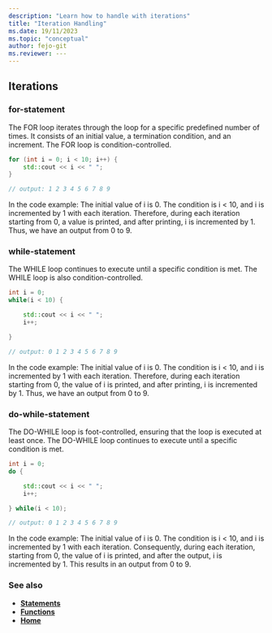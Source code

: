 ```yaml
---
description: "Learn how to handle with iterations"
title: "Iteration Handling"
ms.date: 19/11/2023
ms.topic: "conceptual"
author: fejo-git
ms.reviewer: ---
---
```


## Iterations

### for-statement

The FOR loop iterates through the loop for a specific predefined number of times. It consists of an initial value, a termination condition, and an increment. The FOR loop is condition-controlled.

```cpp
for (int i = 0; i < 10; i++) {
    std::cout << i << " ";
}

// output: 1 2 3 4 5 6 7 8 9

```

In the code example: The initial value of i is 0. The condition is i < 10, and i is incremented by 1 with each iteration. Therefore, during each iteration starting from 0, a value is printed, and after printing, i is incremented by 1. Thus, we have an output from 0 to 9.

### while-statement

The WHILE loop continues to execute until a specific condition is met. The WHILE loop is also condition-controlled.

```cpp
int i = 0;
while(i < 10) {

    std::cout << i << " ";
    i++;

}

// output: 0 1 2 3 4 5 6 7 8 9

```

In the code example: The initial value of i is 0. The condition is i < 10, and i is incremented by 1 with each iteration. Therefore, during each iteration starting from 0, the value of i is printed, and after printing, i is incremented by 1. Thus, we have an output from 0 to 9.

### do-while-statement

The DO-WHILE loop is foot-controlled, ensuring that the loop is executed at least once. The DO-WHILE loop continues to execute until a specific condition is met.

```cpp
int i = 0;
do {

    std::cout << i << " ";
    i++;

} while(i < 10);

// output: 0 1 2 3 4 5 6 7 8 9

```

In the code example: The initial value of i is 0. The condition is i < 10, and i is incremented by 1 with each iteration. Consequently, during each iteration, starting from 0, the value of i is printed, and after the output, i is incremented by 1. This results in an output from 0 to 9.

### See also

- **[Statements](../docs/statements.md)**
- **[Functions](../docs/functions.md)**
- **[Home](../README.md)**
